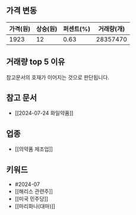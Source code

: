 ## 가격 변동
| 가격(원) | 상승(원) | 퍼센트(%) | 거래량(개)   |
| ----- | ----- | ------ | -------- |
| 1923  | 12    | 0.63   | 28357470 |
## 거래량 top 5 이유
참고문서의 호재가 이어지는 것으로 판단됩니다.
## 참고 문서
 - [[2024-07-24 화일약품]]
## 업종
- [[의약품 제조업]]
## 키워드
- #2024-07 
- [[해리스 관련주]]
- [[미국 민주당]]
- [[마리화나(대마)]]
